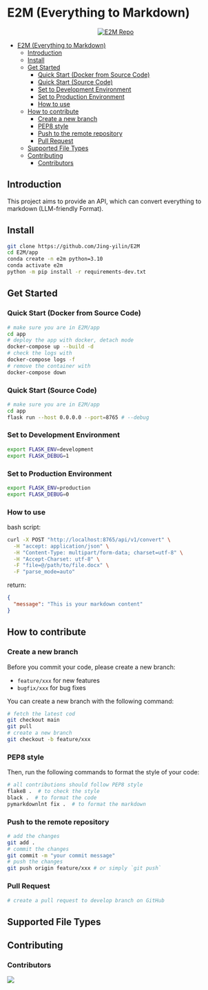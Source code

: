 # E2M (Everything to Markdown)

<p align="center">
    <a href="https://github.com/Jing-yilin/E2M">
        <img src="https://img.shields.io/badge/E2M-repo-blue" alt="E2M Repo">
    </a>
</p>

- [E2M (Everything to Markdown)](#e2m-everything-to-markdown)
  - [Introduction](#introduction)
  - [Install](#install)
  - [Get Started](#get-started)
    - [Quick Start (Docker from Source Code)](#quick-start-docker-from-source-code)
    - [Quick Start (Source Code)](#quick-start-source-code)
    - [Set to Development Environment](#set-to-development-environment)
    - [Set to Production Environment](#set-to-production-environment)
    - [How to use](#how-to-use)
  - [How to contribute](#how-to-contribute)
    - [Create a new branch](#create-a-new-branch)
    - [PEP8 style](#pep8-style)
    - [Push to the remote repository](#push-to-the-remote-repository)
    - [Pull Request](#pull-request)
  - [Supported File Types](#supported-file-types)
  - [Contributing](#contributing)
    - [Contributors](#contributors)

## Introduction

This project aims to provide an API, which can convert everything to markdown (LLM-friendly Format).

## Install

```bash
git clone https://github.com/Jing-yilin/E2M
cd E2M/app
conda create -n e2m python=3.10
conda activate e2m
python -m pip install -r requirements-dev.txt
```

## Get Started

### Quick Start (Docker from Source Code)

```bash
# make sure you are in E2M/app
cd app
# deploy the app with docker, detach mode
docker-compose up --build -d
# check the logs with
docker-compose logs -f
# remove the container with
docker-compose down
```

### Quick Start (Source Code)

```bash
# make sure you are in E2M/app
cd app
flask run --host 0.0.0.0 --port=8765 # --debug
```

### Set to Development Environment

```bash
export FLASK_ENV=development
export FLASK_DEBUG=1
```

### Set to Production Environment

```bash
export FLASK_ENV=production
export FLASK_DEBUG=0
```

### How to use

bash script:

```bash
curl -X POST "http://localhost:8765/api/v1/convert" \
  -H "accept: application/json" \
  -H "Content-Type: multipart/form-data; charset=utf-8" \
  -H "Accept-Charset: utf-8" \
  -F "file=@/path/to/file.docx" \
  -F "parse_mode=auto"
```

return:

```json
{
  "message": "This is your markdown content"
}
```

## How to contribute

### Create a new branch

Before you commit your code, please create a new branch:

- `feature/xxx` for new features
- `bugfix/xxx` for bug fixes

You can create a new branch with the following command:

```bash
# fetch the latest cod
git checkout main
git pull
# create a new branch
git checkout -b feature/xxx
```

### PEP8 style

Then, run the following commands to format the style of your code:

```bash
# all contributions should follow PEP8 style
flake8 .  # to check the style
black .  # to format the code
pymarkdownlnt fix .  # to format the markdown
```

### Push to the remote repository

```bash
# add the changes
git add .
# commit the changes
git commit -m "your commit message"
# push the changes
git push origin feature/xxx # or simply `git push`
```

### Pull Request

```bash
# create a pull request to develop branch on GitHub
```

## Supported File Types

## Contributing

### Contributors

<a href="https://github.com/Jing-yilin/E2M/graphs/contributors">
  <img src="https://contrib.rocks/image?repo=Jing-yilin/E2M" />
</a>
